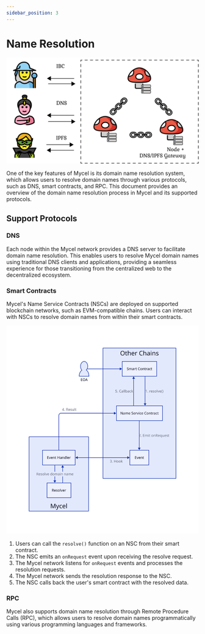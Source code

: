 ```yaml
---
sidebar_position: 3
---
```


# Name Resolution

![protocols](../assets/protocols.png)

One of the key features of Mycel is its domain name resolution system, which allows users to resolve domain names through various protocols, such as DNS, smart contracts, and RPC.
This document provides an overview of the domain name resolution process in Mycel and its supported protocols.

## Support Protocols

### DNS

Each node within the Mycel network provides a DNS server to facilitate domain name resolution. This enables users to resolve Mycel domain names using traditional DNS clients and applications, providing a seamless experience for those transitioning from the centralized web to the decentralized ecosystem.

### Smart Contracts

Mycel's Name Service Contracts (NSCs) are deployed on supported blockchain networks, such as EVM-compatible chains. Users can interact with NSCs to resolve domain names from within their smart contracts.

![NSC](../assets/nsc.svg)

1. Users can call the `resolve()` function on an NSC from their smart contract.
2. The NSC emits an `onRequest` event upon receiving the resolve request.
3. The Mycel network listens for `onRequest` events and processes the resolution requests.
4. The Mycel network sends the resolution response to the NSC.
5. The NSC calls back the user's smart contract with the resolved data.

### RPC

Mycel also supports domain name resolution through Remote Procedure Calls (RPC), which allows users to resolve domain names programmatically using various programming languages and frameworks.
